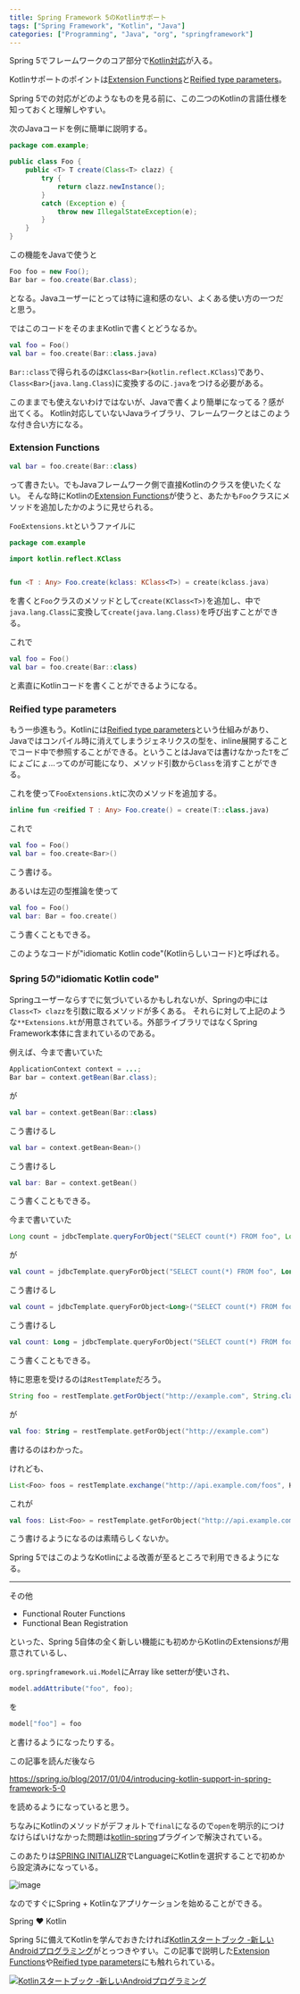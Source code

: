 ```yaml
---
title: Spring Framework 5のKotlinサポート
tags: ["Spring Framework", "Kotlin", "Java"]
categories: ["Programming", "Java", "org", "springframework"]
---
```


Spring 5でフレームワークのコア部分で[Kotlin対応](https://spring.io/blog/2017/01/04/introducing-kotlin-support-in-spring-framework-5-0)が入る。

Kotlinサポートのポイントは[Extension Functions](https://kotlinlang.org/docs/reference/extensions.html#extension-functions)と[Reified type parameters](https://kotlinlang.org/docs/reference/inline-functions.html#reified-type-parameters)。

Spring 5での対応がどのようなものを見る前に、この二つのKotlinの言語仕様を知っておくと理解しやすい。

次のJavaコードを例に簡単に説明する。


``` java
package com.example;

public class Foo {
	public <T> T create(Class<T> clazz) {
		try {
			return clazz.newInstance();
		}
		catch (Exception e) {
			throw new IllegalStateException(e);
		}
	}
}
```

この機能をJavaで使うと

``` java
Foo foo = new Foo();
Bar bar = foo.create(Bar.class);
```

となる。Javaユーザーにとっては特に違和感のない、よくある使い方の一つだと思う。

ではこのコードをそのままKotlinで書くとどうなるか。

``` kotlin
val foo = Foo()
val bar = foo.create(Bar::class.java)
```

`Bar::class`で得られるのは`KClass<Bar>`(`kotlin.reflect.KClass`)であり、`Class<Bar>`(`java.lang.Class`)に変換するのに`.java`をつける必要がある。

このままでも使えないわけではないが、Javaで書くより簡単になってる？感が出てくる。
Kotlin対応していないJavaライブラリ、フレームワークとはこのような付き合い方になる。

### Extension Functions

``` kotlin
val bar = foo.create(Bar::class)
```

って書きたい。でもJavaフレームワーク側で直接Kotlinのクラスを使いたくない。
そんな時にKotlinの[Extension Functions](https://kotlinlang.org/docs/reference/extensions.html#extension-functions)が使うと、あたかも`Foo`クラスにメソッドを追加したかのように見せられる。

`FooExtensions.kt`というファイルに

``` kotlin
package com.example

import kotlin.reflect.KClass


fun <T : Any> Foo.create(kclass: KClass<T>) = create(kclass.java)
```

を書くと`Foo`クラスのメソッドとして`create(KClass<T>)`を追加し、中で`java.lang.Class`に変換して`create(java.lang.Class)`を呼び出すことができる。

これで

``` kotlin
val foo = Foo()
val bar = foo.create(Bar::class)
```

と素直にKotlinコードを書くことができるようになる。


### Reified type parameters


もう一歩進もう。Kotlinには[Reified type parameters](https://kotlinlang.org/docs/reference/inline-functions.html#reified-type-parameters)という仕組みがあり、Javaではコンパイル時に消えてしまうジェネリクスの型を、inline展開することでコード中で参照することができる。ということはJavaでは書けなかった`T`をごにょごにょ...ってのが可能になり、メソッド引数から`Class`を消すことができる。

これを使って`FooExtensions.kt`に次のメソッドを追加する。

``` kotlin
inline fun <reified T : Any> Foo.create() = create(T::class.java)
```

これで

``` kotlin
val foo = Foo()
val bar = foo.create<Bar>()
```

こう書ける。

あるいは左辺の型推論を使って

``` kotlin
val foo = Foo()
val bar: Bar = foo.create()
```

こう書くこともできる。

このようなコードが"idiomatic Kotlin code"(Kotlinらしいコード)と呼ばれる。

### Spring 5の"idiomatic Kotlin code"

Springユーザーならすでに気づいているかもしれないが、Springの中には`Class<T> clazz`を引数に取るメソッドが多くある。
それらに対して上記のような`**Extensions.kt`が用意されている。外部ライブラリではなくSpring Framework本体に含まれているのである。

例えば、今まで書いていた

``` java
ApplicationContext context = ...;
Bar bar = context.getBean(Bar.class);
```

が

``` kotlin
val bar = context.getBean(Bar::class)
```

こう書けるし

``` kotlin
val bar = context.getBean<Bean>()
```

こう書けるし

``` kotlin
val bar: Bar = context.getBean()
```

こう書くこともできる。

今まで書いていた

``` java
Long count = jdbcTemplate.queryForObject("SELECT count(*) FROM foo", Long.class);
```

が

``` kotlin
val count = jdbcTemplate.queryForObject("SELECT count(*) FROM foo", Long::class)
```

こう書けるし

``` kotlin
val count = jdbcTemplate.queryForObject<Long>("SELECT count(*) FROM foo")
```

こう書けるし

``` kotlin
val count: Long = jdbcTemplate.queryForObject("SELECT count(*) FROM foo")
```

こう書くこともできる。

特に恩恵を受けるのは`RestTemplate`だろう。

``` java
String foo = restTemplate.getForObject("http://example.com", String.class);
```

が

``` kotlin
val foo: String = restTemplate.getForObject("http://example.com") 
```

書けるのはわかった。

けれども、

``` java
List<Foo> foos = restTemplate.exchange("http://api.example.com/foos", HttpMethod.GET, null, new ParameterizedTypeReference<List<Foo>>() { }).getBody();
```

これが

``` kotlin
val foos: List<Foo> = restTemplate.getForObject("http://api.example.com/foos") 
```

こう書けるようになるのは素晴らしくないか。

Spring 5ではこのようなKotlinによる改善が至るところで利用できるようになる。

---

その他

* Functional Router Functions
* Functional Bean Registration

といった、Spring 5自体の全く新しい機能にも初めからKotlinのExtensionsが用意されているし、

`org.springframework.ui.Model`にArray like setterが使いされ、

``` java
model.addAttribute("foo", foo);
```

を

``` kotlin
model["foo"] = foo
```

と書けるようになったりする。

この記事を読んだ後なら

https://spring.io/blog/2017/01/04/introducing-kotlin-support-in-spring-framework-5-0

を読めるようになっていると思う。

ちなみにKotlinのメソッドがデフォルトで`final`になるので`open`を明示的につけなけらばいけなかった問題は[kotlin-spring](https://spring.io/blog/2017/01/04/introducing-kotlin-support-in-spring-framework-5-0#no-need-to-declare-your-bean-class-as-open-anymore)プラグインで解決されている。

このあたりは[SPRING INITIALIZR](https://start.spring.io)でLanguageにKotlinを選択することで初めから設定済みになっている。

![image](https://qiita-image-store.s3.amazonaws.com/0/1852/020a5106-02a5-786e-45df-d6565de572e7.png)

なのですぐにSpring + Kotlinなアプリケーションを始めることができる。

Spring ❤️ Kotlin


Spring 5に備えてKotlinを学んでおきたければ<a href="http://www.amazon.co.jp/exec/obidos/ASIN/4865940391/ikam-22/ref=nosim/" name="amazletlink" target="_blank">Kotlinスタートブック -新しいAndroidプログラミング</a>がとっつきやすい。この記事で説明した[Extension Functions](https://kotlinlang.org/docs/reference/extensions.html#extension-functions)や[Reified type parameters](https://kotlinlang.org/docs/reference/inline-functions.html#reified-type-parameters)にも触れられている。

<a href="http://www.amazon.co.jp/exec/obidos/ASIN/4865940391/ikam-22/ref=nosim/" name="amazletlink" target="_blank"><img src="https://images-fe.ssl-images-amazon.com/images/I/51HzwN0d1iL._SL160_.jpg" alt="Kotlinスタートブック -新しいAndroidプログラミング" style="border: none;" /></a>
